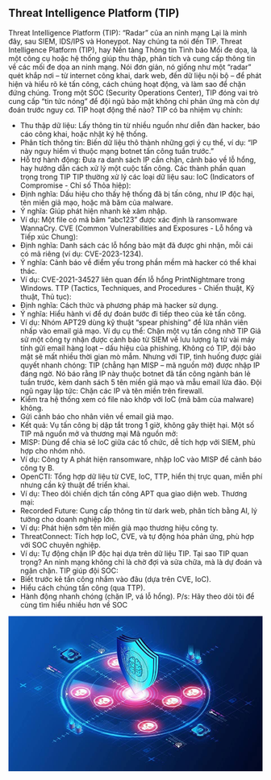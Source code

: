## Threat Intelligence Platform (TIP)
Threat Intelligence Platform (TIP): “Radar” của an ninh mạng
Lại là mình đây, sau SIEM, IDS/IPS và Honeypot. Nay chúng ta nói đến TIP. Threat Intelligence Platform (TIP), hay Nền tảng Thông tin Tình báo Mối đe dọa, là một công cụ hoặc hệ thống giúp thu thập, phân tích và cung cấp thông tin về các mối đe dọa an ninh mạng. Nói đơn giản, nó giống như một “radar” quét khắp nơi – từ internet công khai, dark web, đến dữ liệu nội bộ – để phát hiện và hiểu rõ kẻ tấn công, cách chúng hoạt động, và làm sao để chặn đứng chúng. Trong một SOC (Security Operations Center), TIP đóng vai trò cung cấp “tin tức nóng” để đội ngũ bảo mật không chỉ phản ứng mà còn dự đoán trước nguy cơ.
TIP hoạt động thế nào?
TIP có ba nhiệm vụ chính:
- Thu thập dữ liệu: Lấy thông tin từ nhiều nguồn như diễn đàn hacker, báo cáo công khai, hoặc nhật ký hệ thống.
- Phân tích thông tin: Biến dữ liệu thô thành những gợi ý cụ thể, ví dụ: “IP này nguy hiểm vì thuộc mạng botnet tấn công tuần trước.”
- Hỗ trợ hành động: Đưa ra danh sách IP cần chặn, cảnh báo về lỗ hổng, hay hướng dẫn cách xử lý một cuộc tấn công.
Các thành phần quan trọng trong TIP
TIP thường xử lý các loại dữ liệu sau:
IoC (Indicators of Compromise - Chỉ số Thỏa hiệp):
- Định nghĩa: Dấu hiệu cho thấy hệ thống đã bị tấn công, như IP độc hại, tên miền giả mạo, hoặc mã băm của malware.
- Ý nghĩa: Giúp phát hiện nhanh kẻ xâm nhập.
- Ví dụ: Một file có mã băm “abc123” được xác định là ransomware WannaCry.
CVE (Common Vulnerabilities and Exposures - Lỗ hổng và Tiếp xúc Chung):
- Định nghĩa: Danh sách các lỗ hổng bảo mật đã được ghi nhận, mỗi cái có mã riêng (ví dụ: CVE-2023-1234).
- Ý nghĩa: Cảnh báo về điểm yếu trong phần mềm mà hacker có thể khai thác.
- Ví dụ: CVE-2021-34527 liên quan đến lỗ hổng PrintNightmare trong Windows.
TTP (Tactics, Techniques, and Procedures - Chiến thuật, Kỹ thuật, Thủ tục):
- Định nghĩa: Cách thức và phương pháp mà hacker sử dụng.
- Ý nghĩa: Hiểu hành vi để dự đoán bước đi tiếp theo của kẻ tấn công.
- Ví dụ: Nhóm APT29 dùng kỹ thuật “spear phishing” để lừa nhân viên nhấp vào email giả mạo.
Ví dụ cụ thể: Chặn một vụ tấn công nhờ TIP
Giả sử một công ty nhận được cảnh báo từ SIEM về lưu lượng lạ từ vài máy tính gửi email hàng loạt – dấu hiệu của phishing. Không có TIP, đội bảo mật sẽ mất nhiều thời gian mò mẫm. Nhưng với TIP, tình huống được giải quyết nhanh chóng:
TIP (chẳng hạn MISP – mã nguồn mở) được nhập IP đáng ngờ. Nó báo rằng IP này thuộc botnet đã tấn công ngành bán lẻ tuần trước, kèm danh sách 5 tên miền giả mạo và mẫu email lừa đảo.
Đội ngũ ngay lập tức:
Chặn các IP và tên miền trên firewall.
- Kiểm tra hệ thống xem có file nào khớp với IoC (mã băm của malware) không.
- Gửi cảnh báo cho nhân viên về email giả mạo.
- Kết quả: Vụ tấn công bị dập tắt trong 1 giờ, không gây thiệt hại.
Một số TIP mã nguồn mở và thương mại
Mã nguồn mở:
- MISP: Dùng để chia sẻ IoC giữa các tổ chức, dễ tích hợp với SIEM, phù hợp cho nhóm nhỏ.
- Ví dụ: Công ty A phát hiện ransomware, nhập IoC vào MISP để cảnh báo công ty B.
- OpenCTI: Tổng hợp dữ liệu từ CVE, IoC, TTP, hiển thị trực quan, miễn phí nhưng cần kỹ thuật để triển khai.
- Ví dụ: Theo dõi chiến dịch tấn công APT qua giao diện web.
Thương mại:
- Recorded Future: Cung cấp thông tin từ dark web, phân tích bằng AI, lý tưởng cho doanh nghiệp lớn.
- Ví dụ: Phát hiện sớm tên miền giả mạo thương hiệu công ty.
- ThreatConnect: Tích hợp IoC, CVE, và tự động hóa phản ứng, phù hợp với SOC chuyên nghiệp.
- Ví dụ: Tự động chặn IP độc hại dựa trên dữ liệu TIP.
Tại sao TIP quan trọng?
An ninh mạng không chỉ là chờ đợi và sửa chữa, mà là dự đoán và ngăn chặn. TIP giúp đội SOC:
- Biết trước kẻ tấn công nhắm vào đâu (dựa trên CVE, IoC).
- Hiểu cách chúng tấn công (qua TTP).
- Hành động nhanh chóng (chặn IP, vá lỗ hổng).
P/s: Hãy theo dõi tôi để cùng tìm hiểu nhiều hơn về SOC

![alt text](image-3.png)